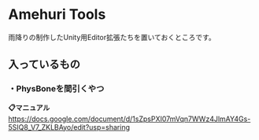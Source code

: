 # Amehuri Tools
雨降りの制作したUnity用Editor拡張たちを置いておくところです。

## 入っているもの
### ・PhysBoneを間引くやつ
**📋マニュアル**  
https://docs.google.com/document/d/1sZpsPXI07mVqn7WWz4JlmAY4Gs-5SIQ8_V7_ZKLBAyo/edit?usp=sharing
